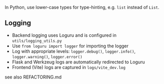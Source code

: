 In Python, use lower-case types for type-hinting, e.g. `list` instead of `List`.

## Logging

- Backend logging uses Loguru and is configured in `utils/logging_utils.py`
- Use `from loguru import logger` for importing the logger
- Log with appropriate levels: `logger.debug()`, `logger.info()`, `logger.warning()`, `logger.error()`
- Flask and Werkzeug logs are automatically redirected to Loguru
- Frontend (Vite) logs are captured in `logs/vite_dev.log`

see also REFACTORING.md